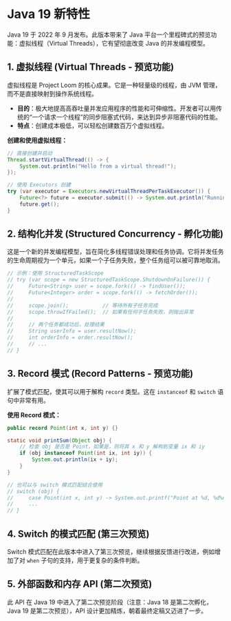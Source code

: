 # Java 19 新特性

Java 19 于 2022 年 9 月发布。此版本带来了 Java 平台一个里程碑式的预览功能：虚拟线程（Virtual Threads），它有望彻底改变 Java 的并发编程模型。

## 1. 虚拟线程 (Virtual Threads - 预览功能)

虚拟线程是 Project Loom 的核心成果。它是一种轻量级的线程，由 JVM 管理，而不是直接映射到操作系统线程。

- **目的**：极大地提高高吞吐量并发应用程序的性能和可伸缩性。开发者可以用传统的“一个请求一个线程”的同步阻塞式代码，来达到异步非阻塞代码的性能。
- **特点**：创建成本极低，可以轻松创建数百万个虚拟线程。

**创建和使用虚拟线程：**
```java
// 直接创建并启动
Thread.startVirtualThread(() -> {
    System.out.println("Hello from a virtual thread!");
});

// 使用 Executors 创建
try (var executor = Executors.newVirtualThreadPerTaskExecutor()) {
    Future<?> future = executor.submit(() -> System.out.println("Running in a virtual thread"));
    future.get();
}
```

## 2. 结构化并发 (Structured Concurrency - 孵化功能)

这是一个新的并发编程模型，旨在简化多线程错误处理和任务协调。它将并发任务的生命周期视为一个单元，如果一个子任务失败，整个任务组可以被可靠地取消。

```java
// 示例：使用 StructuredTaskScope
// try (var scope = new StructuredTaskScope.ShutdownOnFailure()) {
//     Future<String> user = scope.fork(() -> findUser());
//     Future<Integer> order = scope.fork(() -> fetchOrder());
// 
//     scope.join();           // 等待所有子任务完成
//     scope.throwIfFailed();  // 如果有任何子任务失败，则抛出异常
// 
//     // 两个任务都成功后，处理结果
//     String userInfo = user.resultNow();
//     int orderInfo = order.resultNow();
//     // ...
// }
```

## 3. Record 模式 (Record Patterns - 预览功能)

扩展了模式匹配，使其可以用于解构 `record` 类型。这在 `instanceof` 和 `switch` 语句中非常有用。

**使用 Record 模式：**
```java
public record Point(int x, int y) {}

static void printSum(Object obj) {
    // 检查 obj 是否是 Point，如果是，则将其 x 和 y 解构到变量 ix 和 iy
    if (obj instanceof Point(int ix, int iy)) {
        System.out.println(ix + iy);
    }
}

// 也可以与 switch 模式匹配结合使用
// switch (obj) {
//     case Point(int x, int y) -> System.out.printf("Point at %d, %d%n", x, y);
//     ...
// }
```

## 4. Switch 的模式匹配 (第三次预览)

Switch 模式匹配在此版本中进入了第三次预览，继续根据反馈进行改进，例如增加了对 `when` 子句的支持，用于更复杂的条件判断。

## 5. 外部函数和内存 API (第二次预览)

此 API 在 Java 19 中进入了第二次预览阶段（注意：Java 18 是第二次孵化，Java 19 是第二次预览），API 设计更加精炼，朝着最终定稿又迈进了一步。

